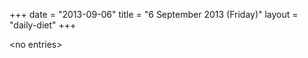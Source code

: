 +++
date = "2013-09-06"
title = "6 September 2013 (Friday)"
layout = "daily-diet"
+++


\<no entries\>
